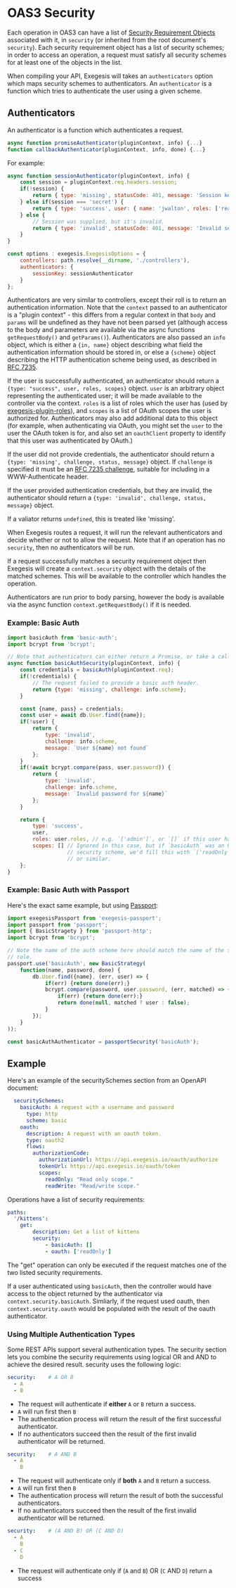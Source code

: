 # OAS3 Security

Each operation in OAS3 can have a list of [Security Requirement Objects](https://github.com/OAI/OpenAPI-Specification/blob/master/versions/3.0.1.md#securityRequirementObject)
associated with it, in `security` (or inherited from the root document's `security`).
Each security requirement object has a list of security schemes; in order to
access an operation, a request must satisfy all security schemes for at least
one of the objects in the list.

When compiling your API, Exegesis will takes an `authenticators` option which
maps security schemes to authenticators.  An `authenticator` is a
function which tries to authenticate the user using a given scheme.

## Authenticators

An authenticator is a function which authenticates a request.

```js
async function promiseAuthenticator(pluginContext, info) {...}
function callbackAuthenticator(pluginContext, info, done) {...}
```

For example:

```js
async function sessionAuthenticator(pluginContext, info) {
    const session = pluginContext.req.headers.session;
    if(!session) {
        return { type: 'missing', statusCode: 401, message: 'Session key required' };
    } else if(session === 'secret') {
        return { type: 'success', user: { name: 'jwalton', roles: ['read', 'write'] } };
    } else {
        // Session was supplied, but it's invalid.
        return { type: 'invalid', statusCode: 401, message: 'Invalid session key' };
    }
}

const options : exegesis.ExegesisOptions = {
    controllers: path.resolve(__dirname, './controllers'),
    authenticators: {
        sessionKey: sessionAuthenticator
    }
};
```

Authenticators are very similar to controllers, except their roll is to
return an authentication information.  Note that the `context` passed to an
authenticator is a "plugin context" - this differs from a regular context
in that `body` and `params` will be undefined as they have not been
parsed yet (although access to the body and parameters are available via
the async functions `getRequestBody()` and `getParams()`).  Authenticators are also
passed an `info` object, which is either a `{in, name}` object describing
what field the authentication information should be stored in, or else a
`{scheme}` object describing the HTTP authentication scheme being used,
as described in [RFC 7235](https://tools.ietf.org/html/rfc7235#section-5.1).

If the user is successfully authenticated, an authenticator should return a
`{type: "success", user, roles, scopes}` object.  `user` is an arbitrary object
representing the authenticated user; it will be made available to the controller
via the context. `roles` is a list of roles which the user has (used by
[exegesis-plugin-roles](https://github.com/exegesis-js/exegesis-plugin-roles)),
and `scopes` is a list of OAuth scopes the user is authorized for.  Authenticators
may also add additional data to this object (for example, when authenticating
via OAuth, you might set the `user` to the user the OAuth token is for, and also
set an `oauthClient` property to identify that this user was authenticated by
OAuth.)

If the user did not provide credentials, the authenticator should return a
`{type: 'missing', challenge, status, message}` object.  If
`challenge` is specified it must be an
[RFC 7235 challenge](https://tools.ietf.org/html/rfc7235#section-2.1), suitable
for including in a WWW-Authenticate header.

If the user provided authentication credentials, but they are invalid,
the authenticator should return a `{type: 'invalid', challenge, status, message}`
object.

If a valiator returns `undefined`, this is treated like 'missing'.

When Exegesis routes a request, it will run the relevant authenticators
and decide whether or not to allow the request.  Note that if an operation has
no `security`, then no authenticators will be run.

If a request successfully matches a security requirement object then Exegesis
will create a `context.security` object with the details of the matched schemes.
This will be available to the controller which handles the operation.

Authenticators are run prior to body parsing, however the body is available via
the async function `context.getRequestBody()` if it is needed.

### Example: Basic Auth

```js
import basicAuth from 'basic-auth';
import bcrypt from 'bcrypt';

// Note that authenticators can either return a Promise, or take a callback.
async function basicAuthSecurity(pluginContext, info) {
    const credentials = basicAuth(pluginContext.req);
    if(!credentials) {
        // The request failed to provide a basic auth header.
        return {type: 'missing', challenge: info.scheme};
    }

    const {name, pass} = credentials;
    const user = await db.User.find({name});
    if(!user) {
        return {
            type: 'invalid',
            challenge: info.scheme,
            message: `User ${name} not found`
        };
    }
    if(!await bcrypt.compare(pass, user.password)) {
        return {
            type: 'invalid',
            challenge: info.scheme,
            message: `Invalid password for ${name}`
        };
    }

    return {
        type: 'success',
        user,
        roles: user.roles, // e.g. `['admin']`, or `[]` if this user has no roles.
        scopes: [] // Ignored in this case, but if `basicAuth` was an OAuth
                   // security scheme, we'd fill this with `['readOnly', 'readWrite']`
                   // or similar.
    };
}
```

### Example: Basic Auth with Passport

Here's the exact same example, but using [Passport](http://www.passportjs.org/):

```js
import exegesisPassport from 'exegesis-passport';
import passport from 'passport';
import { BasicStragety } from 'passport-http';
import bcrypt from 'bcrypt';

// Note the name of the auth scheme here should match the name of the security
// role.
passport.use('basicAuth', new BasicStrategy(
    function(name, password, done) {
        db.User.find({name}, (err, user) => {
            if(err) {return done(err);}
            bcrypt.compare(password, user.password, (err, matched) => {
                if(err) {return done(err);}
                return done(null, matched ? user : false);
            }
        });
    }
));

const basicAuthAuthenticator = passportSecurity('basicAuth');
```

## Example

Here's an example of the securitySchemes section from an OpenAPI document:

```yaml
  securitySchemes:
    basicAuth: A request with a username and password
      type: http
      scheme: basic
    oauth:
      description: A request with an oauth token.
      type: oauth2
      flows:
        authorizationCode:
          authorizationUrl: https://api.exegesis.io/oauth/authorize
          tokenUrl: https://api.exegesis.io/oauth/token
          scopes:
            readOnly: "Read only scope."
            readWrite: "Read/write scope."
```

Operations have a list of security requirements:

```yaml
paths:
  '/kittens':
    get:
        description: Get a list of kittens
        security:
            - basicAuth: []
            - oauth: ['readOnly']
```

The "get" operation can only be executed if the request matches one of the two
listed security requirements.

If a user authenticated using `basicAuth`, then the controller would have
access to the object returned by the authenticator via `context.security.basicAuth`.
Simliarly, if the request used oauth, then `context.security.oauth` would be
populated with the result of the oauth authenticator.

### Using Multiple Authentication Types

Some REST APIs support several authentication types. The security section lets you combine the security requirements
using logical OR and AND to achieve the desired result. security uses the following logic:

```yaml
security:    # A OR B
  - A
  - B
```

* The request will authenticate if **either** `A` or `B` return a success.
* `A` will run first then `B`
* The authentication process will return the result of the first successful authenticator.
* If no authenticators succeed then the result of the first invalid authenticator will be returned.

```yaml
security:    # A AND B
  - A
    B
```

* The request will authenticate only if **both** `A` and `B` return a success.
* `A` will run first then `B`
* The authentication process will return the result of both the successful authenticators.
* If no authenticators succeed then the result of the first invalid authenticator will be returned.

```yaml
security:    # (A AND B) OR (C AND D)
  - A
    B
  - C
    D
```

* The request will authenticate only if (`A` and `B`) OR (`C` AND `D`) return a success